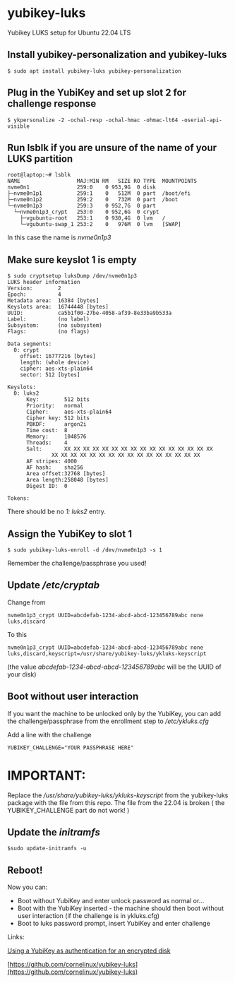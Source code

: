 # yubikey-luks
Yubikey LUKS setup for Ubuntu 22.04 LTS

## Install yubikey-personalization and yubikey-luks
```
$ sudo apt install yubikey-luks yubikey-personalization
```

## Plug in the YubiKey and set up slot 2 for challenge response
```
$ ykpersonalize -2 -ochal-resp -ochal-hmac -ohmac-lt64 -oserial-api-visible
```

## Run lsblk if you are unsure of the name of your LUKS partition
```
root@laptop:~# lsblk
NAME                  MAJ:MIN RM   SIZE RO TYPE  MOUNTPOINTS
nvme0n1               259:0    0 953,9G  0 disk  
├─nvme0n1p1           259:1    0   512M  0 part  /boot/efi
├─nvme0n1p2           259:2    0   732M  0 part  /boot
└─nvme0n1p3           259:3    0 952,7G  0 part  
  └─nvme0n1p3_crypt   253:0    0 952,6G  0 crypt 
    ├─vgubuntu-root   253:1    0 930,4G  0 lvm   /
    └─vgubuntu-swap_1 253:2    0   976M  0 lvm   [SWAP]
```
In this case the name is *nvme0n1p3*

## Make sure keyslot 1 is empty
```
$ sudo cryptsetup luksDump /dev/nvme0n1p3
LUKS header information
Version:       	2
Epoch:         	4
Metadata area: 	16384 [bytes]
Keyslots area: 	16744448 [bytes]
UUID:          	ca5b1f00-27be-4058-af39-8e33ba9b533a
Label:         	(no label)
Subsystem:     	(no subsystem)
Flags:       	(no flags)

Data segments:
  0: crypt
	offset: 16777216 [bytes]
	length: (whole device)
	cipher: aes-xts-plain64
	sector: 512 [bytes]

Keyslots:
  0: luks2
	  Key:        512 bits
	  Priority:   normal
	  Cipher:     aes-xts-plain64
	  Cipher key: 512 bits
	  PBKDF:      argon2i
	  Time cost:  8
	  Memory:     1048576
	  Threads:    4
	  Salt:       XX XX XX XX XX XX XX XX XX XX XX XX XX XX XX XX
              XX XX XX XX XX XX XX XX XX XX XX XX XX XX XX XX 
	  AF stripes: 4000
	  AF hash:    sha256
	  Area offset:32768 [bytes]
	  Area length:258048 [bytes]
	  Digest ID:  0
  
Tokens:

```

There should be no *1: luks2* entry.

## Assign the YubiKey to slot 1
```
$ sudo yubikey-luks-enroll -d /dev/nvme0n1p3 -s 1
```
Remember the challenge/passphrase you used!

## Update */etc/cryptab*

Change from
```
nvme0n1p3_crypt UUID=abcdefab-1234-abcd-abcd-123456789abc none luks,discard
```

To this
```
nvme0n1p3_crypt UUID=abcdefab-1234-abcd-abcd-123456789abc none luks,discard,keyscript=/usr/share/yubikey-luks/ykluks-keyscript
```
(the value *abcdefab-1234-abcd-abcd-123456789abc* will be the UUID of your disk) 

## Boot without user interaction
If you want the machine to be unlocked only by the YubiKey, you can add the challenge/passphrase from the enrollment step to */etc/ykluks.cfg*

Add a line with the challenge
```
YUBIKEY_CHALLENGE="YOUR PASSPHRASE HERE"
```

# IMPORTANT:

Replace the */usr/share/yubikey-luks/ykluks-keyscript* from the yubikey-luks package with the file from this repo.
The file from the 22.04 is broken ( the YUBIKEY_CHALLENGE part do not work! )

## Update the *initramfs*
```
$sudo update-initramfs -u
```

## Reboot!

Now you can:

* Boot without YubiKey and enter unlock password as normal or...
* Boot with the YubiKey inserted - the machine should then boot without user interaction (if the challenge is in ykluks.cfg)
* Boot to luks password prompt, insert YubiKey and enter challenge

Links:

[Using a YubiKey as authentication for an encrypted disk](https://www.endpointdev.com/blog/2022/03/disk-decryption-yubikey/)

[https://github.com/cornelinux/yubikey-luks](https://github.com/cornelinux/yubikey-luks)
